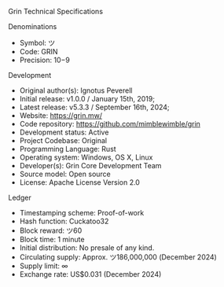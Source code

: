 Grin Technical Specifications

Denominations
- Symbol:  ツ 
- Code:  GRIN
- Precision:  10−9

Development
- Original author(s):  Ignotus Peverell
- Initial release:  v1.0.0 / January 15th, 2019;
- Latest release:  v5.3.3 / September 16th, 2024;
- Website:  https://grin.mw/
- Code repository:  https://github.com/mimblewimble/grin
- Development status:  Active
- Project Codebase:  Original
- Programming Language:  Rust
- Operating system:  Windows, OS X, Linux
- Developer(s):  Grin Core Development Team
- Source model:  Open source
- License:  Apache License Version 2.0

Ledger
- Timestamping scheme:  Proof-of-work
- Hash function:  Cuckatoo32
- Block reward:  ツ60
- Block time:  1 minute
- Initial distribution:  No presale of any kind.
- Circulating supply:  Approx. ツ186,000,000 (December 2024)
- Supply limit:  ∞
- Exchange rate:  US$0.031 (December 2024)
